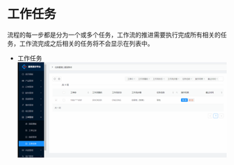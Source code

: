 # 工作任务
流程的每一步都是分为一个或多个任务，工作流的推进需要执行完成所有相关的任务，工作流完成之后相关的任务将不会显示在列表中。

 * 工作任务
 ![工作任务](https://raw.githubusercontent.com/atlanteem/user_manual_admin/master/atlantis/files/任务操作流程.gif)